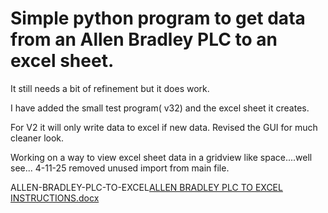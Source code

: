 # Simple python program to get data from an Allen Bradley PLC to an excel sheet.
It still needs a bit of refinement but it does work.

I have added the small test program( v32) and the excel sheet it creates.

For V2 it will only write data to excel if new data.
Revised the GUI for much cleaner look.

Working on a way to view excel sheet data in a gridview like space....well see...
4-11-25 removed unused import from main file.

ALLEN-BRADLEY-PLC-TO-EXCEL[ALLEN BRADLEY PLC TO EXCEL INSTRUCTIONS.docx](https://github.com/user-attachments/files/19612205/ALLEN.BRADLEY.PLC.TO.EXCEL.INSTRUCTIONS.docx)
